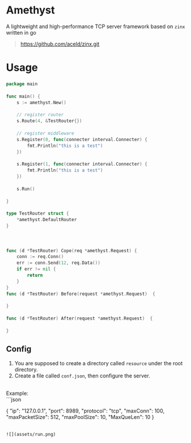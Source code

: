 # Amethyst
A lightweight and high-performance TCP server framework based on `zinx` written in go

> https://github.com/aceld/zinx.git

# Usage
```go
package main

func main() {
	s := amethyst.New()
	
	// register router 
	s.Route(4, &TestRouter{})

	// register middleware
	s.Register(0, func(connecter interval.Connecter) {
		fmt.Println("this is a test")
	})

	s.Register(1, func(connecter interval.Connecter) {
		fmt.Println("this is a test")
	})

	s.Run()

}

type TestRouter struct {
	*amethyst.DefaultRouter
}



func (d *TestRouter) Cope(req *amethyst.Request) {
	conn := req.Conn()
	err := conn.Send(12, req.Data())
	if err != nil {
		return
	}
}
func (d *TestRouter) Before(request *amethyst.Request)  {

}

func (d *TestRouter) After(request *amethyst.Request)  {

}
```

## Config

1. You are supposed to create a directory called `resource` under the root directory.
2. Create a file called `conf.json`, then configure the server. 
<br>
Example:<br>
```json

{
  "ip": "127.0.0.1",
  "port": 8989,
  "protocol": "tcp",
  "maxConn": 100,
  "maxPacketSize": 512,
  "maxPoolSize": 10,
  "MaxQueLen": 10
}

```
    
![](assets/run.png)

